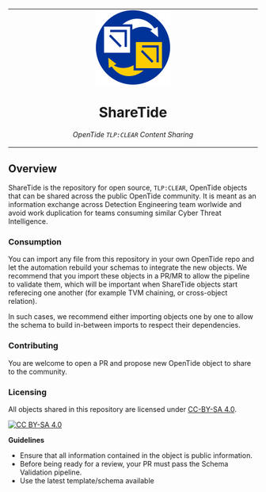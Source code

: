<table align="center"><tr><td align="center" width="9999">
<img src="sharetide-logo.png" align="center" width="150" alt="Project icon">

# ShareTide

_OpenTide `TLP:CLEAR` Content Sharing_

</td></tr></table>

## Overview

ShareTide is the repository for open source, `TLP:CLEAR`, OpenTide objects that can be shared across the public OpenTide community. It is meant as an information exchange across Detection Engineering team worlwide and avoid work duplication for teams consuming similar Cyber Threat Intelligence.

### Consumption

You can import any file from this repository in your own OpenTide repo and let the automation rebuild your schemas to integrate the new objects. We recommend that you import these objects in a PR/MR to allow the pipeline to validate them, which will be important when ShareTide objects start referecing one another (for example TVM chaining, or cross-object relation).

In such cases, we recommend either importing objects one by one to allow the schema to build in-between imports to respect their dependencies. 
 
### Contributing

You are welcome to open a PR and propose new OpenTide object to share to the community.

### Licensing

All objects shared in this repository are licensed under [CC-BY-SA 4.0](https://creativecommons.org/licenses/by-sa/4.0/deed.en). 

[![CC BY-SA 4.0][cc-by-sa-image]][cc-by-sa]

[cc-by-sa]: http://creativecommons.org/licenses/by-sa/4.0/
[cc-by-sa-image]: https://licensebuttons.net/l/by-sa/4.0/88x31.png
[cc-by-sa-shield]: https://img.shields.io/badge/License-CC%20BY--SA%204.0-lightgrey.svg


**Guidelines**
- Ensure that all information contained in the object is public information.
- Before being ready for a review, your PR must pass the Schema Validation pipeline.
- Use the latest template/schema available 
